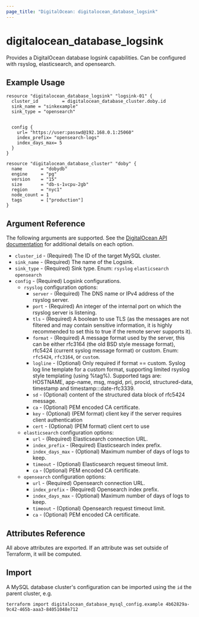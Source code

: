 ```yaml
---
page_title: "DigitalOcean: digitalocean_database_logsink"
---
```


# digitalocean\_database\_logsink

Provides a DigitalOcean database logsink capabilities. Can be configured with rsyslog, elasticsearch, and opensearch.

## Example Usage

```hcl
resource "digitalocean_database_logsink" "logsink-01" {
  cluster_id         = digitalocean_database_cluster.doby.id
  sink_name = "sinkexample"
  sink_type = "opensearch"


  config {
    url= "https://user:passwd@192.168.0.1:25060"
    index_prefix= "opensearch-logs"
    index_days_max= 5
  }
}

resource "digitalocean_database_cluster" "doby" {
  name       = "dobydb"
  engine     = "pg"
  version    = "15"
  size       = "db-s-1vcpu-2gb"
  region     = "nyc1"
  node_count = 1
  tags       = ["production"]
}
```


## Argument Reference

The following arguments are supported. See the [DigitalOcean API documentation](https://docs.digitalocean.com/reference/api/api-reference/#operation/databases_create_logsink)
for additional details on each option.

* `cluster_id` - (Required)  The ID of the target MySQL cluster.
* `sink_name` - (Required) The name of the Logsink.
* `sink_type` - (Required) Sink type. Enum: `rsyslog` `elasticsearch` `opensearch`
* `config` - (Required) Logsink configurations.
    - `rsyslog` configuration options:
        - `server` - (Required) The DNS name or IPv4 address of the rsyslog server.
        - `port` - (Required) An integer of the internal port on which the rsyslog server is listening.
        - `tls` - (Required) A boolean to use TLS (as the messages are not filtered and may contain sensitive information, it is highly recommended to set this to true if the remote server supports it).
        - `format` - (Required) A message format used by the server, this can be either rfc3164 (the old BSD style message format), rfc5424 (current syslog message format) or custom. Enum: `rfc5424`, `rfc3164`, or `custom`.
        - `logline` - (Optional) Only required if format == custom. Syslog log line template for a custom format, supporting limited rsyslog style templating (using %tag%). Supported tags are: HOSTNAME, app-name, msg, msgid, pri, procid, structured-data, timestamp and timestamp:::date-rfc3339.
        - `sd` - (Optional) content of the structured data block of rfc5424 message.
        - `ca` - (Optional) PEM encoded CA certificate.
        - `key` - (Optional) (PEM format) client key if the server requires client authentication
        - `cert` - (Optional) (PEM format) client cert to use
    - `elasticsearch` configuration options:
        - `url` - (Required) Elasticsearch connection URL.
        - `index_prefix` - (Required) Elasticsearch index prefix.
        - `index_days_max` - (Optional) Maximum number of days of logs to keep.
        - `timeout` - (Optional) Elasticsearch request timeout limit.
        - `ca` - (Optional) PEM encoded CA certificate.
    - `opensearch` configuration options:
        - `url` - (Required) Opensearch connection URL.
        - `index_prefix` - (Required) Opensearch index prefix.
        - `index_days_max` - (Optional) Maximum number of days of logs to keep.
        - `timeout` - (Optional) Opensearch request timeout limit.
        - `ca` - (Optional) PEM encoded CA certificate.




## Attributes Reference

All above attributes are exported. If an attribute was set outside of Terraform, it will be computed.

## Import

A MySQL database cluster's configuration can be imported using the `id` the parent cluster, e.g.

```
terraform import digitalocean_database_mysql_config.example 4b62829a-9c42-465b-aaa3-84051048e712
```
